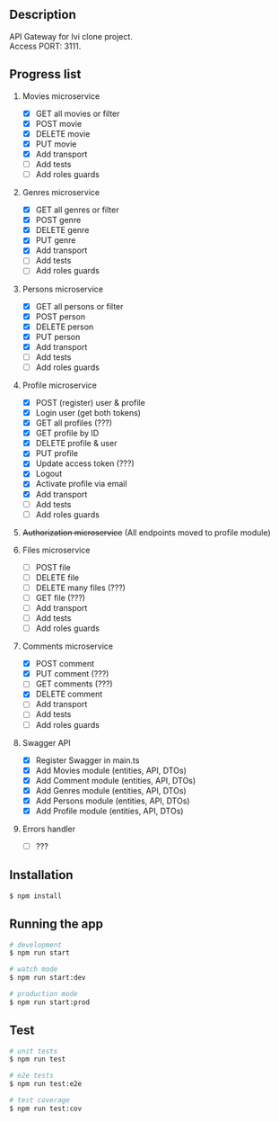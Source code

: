 ## Description

API Gateway for Ivi clone project.\
Access PORT: 3111.

## Progress list
1. Movies microservice
   - [x] GET all movies or filter
   - [x] POST movie
   - [x] DELETE movie
   - [x] PUT movie
   - [x] Add transport
   - [ ] Add tests
   - [ ] Add roles guards

2. Genres microservice
   - [x] GET all genres or filter
   - [x] POST genre
   - [x] DELETE genre
   - [x] PUT genre
   - [x] Add transport
   - [ ] Add tests
   - [ ] Add roles guards

3. Persons microservice
   - [x] GET all persons or filter
   - [x] POST person
   - [x] DELETE person
   - [x] PUT person
   - [x] Add transport
   - [ ] Add tests
   - [ ] Add roles guards

4. Profile microservice
   - [x] POST (register) user & profile
   - [x] Login user (get both tokens)
   - [x] GET all profiles (???)
   - [x] GET profile by ID
   - [x] DELETE profile & user
   - [x] PUT profile
   - [x] Update access token (???)
   - [x] Logout
   - [x] Activate profile via email
   - [x] Add transport
   - [ ] Add tests
   - [ ] Add roles guards

5. ~~Authorization microservice~~ (All endpoints moved to profile module)

6. Files microservice
   - [ ] POST file
   - [ ] DELETE file
   - [ ] DELETE many files (???)
   - [ ] GET file (???)
   - [ ] Add transport
   - [ ] Add tests
   - [ ] Add roles guards

7. Comments microservice
   - [x] POST comment
   - [x] PUT comment (???)
   - [ ] GET comments (???)
   - [x] DELETE comment
   - [ ] Add transport
   - [ ] Add tests
   - [ ] Add roles guards

8. Swagger API
   - [x] Register Swagger in main.ts 
   - [x] Add Movies module (entities, API, DTOs) 
   - [x] Add Comment module (entities, API, DTOs)
   - [x] Add Genres module (entities, API, DTOs)
   - [x] Add Persons module (entities, API, DTOs)
   - [x] Add Profile module (entities, API, DTOs)

9. Errors handler
   - [ ] ???

## Installation

```bash
$ npm install
```

## Running the app

```bash
# development
$ npm run start

# watch mode
$ npm run start:dev

# production mode
$ npm run start:prod
```

## Test

```bash
# unit tests
$ npm run test

# e2e tests
$ npm run test:e2e

# test coverage
$ npm run test:cov
```
